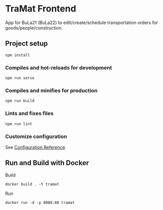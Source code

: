 # TraMat Frontend

App for BuLa21 (BuLa22) to edit/create/schedule transportation orders for goods/people/construction.

## Project setup
```
npm install
```

### Compiles and hot-reloads for development
```
npm run serve
```

### Compiles and minifies for production
```
npm run build
```

### Lints and fixes files
```
npm run lint
```

### Customize configuration
See [Configuration Reference](https://cli.vuejs.org/config/).

## Run and Build with Docker

Build

```
docker build . -t tramat
```

Run

```
docker run -d -p 8080:80 tramat
```

